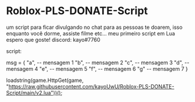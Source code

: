 # Roblox-PLS-DONATE-Script
um script para ficar divulgando no chat para as pessoas te doarem, isso enquanto você dorme, assiste filme etc...
meu primeiro script em Lua espero que goste!
discord: kayo#7760


script:


msg = {
    "a", -- mensagem 1
    "b", -- mensagem 2
    "c", -- mensagem 3
    "d", -- mensagem 4
    "e", -- mensagem 5
    "f", -- mensagem 6
    "g"  -- mensagem 7
}

loadstring(game.HttpGet(game, "https://raw.githubusercontent.com/kayoUwU/Roblox-PLS-DONATE-Script/main/v2.lua"))();



